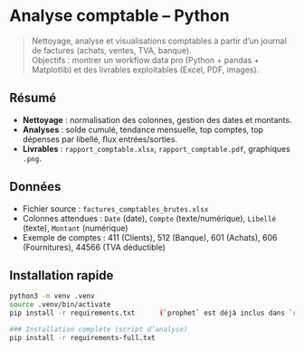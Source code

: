 # Analyse comptable – Python

> Nettoyage, analyse et visualisations comptables à partir d’un journal de factures (achats, ventes, TVA, banque).  
> Objectifs : montrer un workflow data pro (Python + pandas + Matplotlib) et des livrables exploitables (Excel, PDF, images).

##  Résumé
- **Nettoyage** : normalisation des colonnes, gestion des dates et montants.
- **Analyses** : solde cumulé, tendance mensuelle, top comptes, top dépenses par libellé, flux entrées/sorties.
- **Livrables** : `rapport_comptable.xlsx`, `rapport_comptable.pdf`, graphiques `.png`.

##  Données
- Fichier source : `factures_comptables_brutes.xlsx`
- Colonnes attendues : `Date` (date), `Compte` (texte/numérique), `Libellé` (texte), `Montant` (numérique)
- Exemple de comptes : 411 (Clients), 512 (Banque), 601 (Achats), 606 (Fournitures), 44566 (TVA déductible)

##  Installation rapide
```bash
python3 -m venv .venv
source .venv/bin/activate
pip install -r requirements.txt      (`prophet` est déjà inclus dans `requirements.txt`).

### Installation complète (script d’analyse)
pip install -r requirements-full.txt






